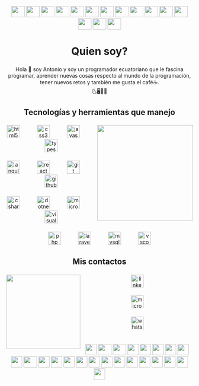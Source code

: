 <div align="center">
  <img src="https://cultofthepartyparrot.com/parrots/hd/reversecongaparrot.gif" width="36" height="30"/>
  <img src="https://cultofthepartyparrot.com/parrots/hd/reversecongaparrot.gif" width="36" height="30"/>
  <img src="https://cultofthepartyparrot.com/parrots/hd/reversecongaparrot.gif" width="36" height="30"/>
  <img src="https://cultofthepartyparrot.com/parrots/hd/reversecongaparrot.gif" width="36" height="30"/>
  <img src="https://cultofthepartyparrot.com/parrots/hd/reversecongaparrot.gif" width="36" height="30"/>
  <img src="https://cultofthepartyparrot.com/parrots/hd/reversecongaparrot.gif" width="36" height="30"/>
  <img src="https://cultofthepartyparrot.com/parrots/hd/reversecongaparrot.gif" width="36" height="30"/>
  <img src="https://cultofthepartyparrot.com/parrots/hd/reversecongaparrot.gif" width="36" height="30"/>
  <img src="https://cultofthepartyparrot.com/parrots/hd/reversecongaparrot.gif" width="36" height="30"/>
  <img src="https://cultofthepartyparrot.com/parrots/hd/reversecongaparrot.gif" width="36" height="30"/>
  <img src="https://cultofthepartyparrot.com/parrots/hd/reversecongaparrot.gif" width="36" height="30"/>
  <img src="https://cultofthepartyparrot.com/parrots/hd/reversecongaparrot.gif" width="36" height="30"/>
  <img src="https://cultofthepartyparrot.com/parrots/hd/reversecongaparrot.gif" width="36" height="30"/>
  <img src="https://cultofthepartyparrot.com/parrots/hd/reversecongaparrot.gif" width="36" height="30"/>
  <img src="https://cultofthepartyparrot.com/parrots/hd/reversecongaparrot.gif" width="36" height="30"/>
</div>
<h1 align="center">Quien soy?</h1>

###

<p align="center">Hola 🤚 soy Antonio y soy un programador ecuatoriano que le fascina programar, aprender nuevas cosas respecto al mundo de la programación, tener nuevos retos  y también me gusta el café☕.<br>🌜🖥️💯🧠</p>

###

<h2 align="center">Tecnologías y herramientas que manejo</h2>

###

<img align="right" height="258" src="https://64.media.tumblr.com/2d0af9c90d1b1107313cc20bda01548a/tumblr_outwxnanpp1u79o2lo1_1280.gifv"  />

###

<div align="center">
  <img src="https://cdn.jsdelivr.net/gh/devicons/devicon/icons/html5/html5-original.svg" height="35" alt="html5 logo"  />
  <img width="38" />
  <img src="https://cdn.jsdelivr.net/gh/devicons/devicon/icons/css3/css3-original.svg" height="35" alt="css3 logo"  />
  <img width="38" />
  <img src="https://cdn.jsdelivr.net/gh/devicons/devicon/icons/javascript/javascript-original.svg" height="35" alt="javascript logo"  />
  <img width="38" />
  <img src="https://cdn.jsdelivr.net/gh/devicons/devicon/icons/typescript/typescript-original.svg" height="35" alt="typescript logo"  />
</div>

###

<div align="center">
  <img src="https://cdn.simpleicons.org/angular/DD0031" height="35" alt="angularjs logo"  />
  <img width="38" />
  <img src="https://cdn.jsdelivr.net/gh/devicons/devicon/icons/react/react-original.svg" height="35" alt="react logo"  />
  <img width="38" />
  <img src="https://cdn.jsdelivr.net/gh/devicons/devicon/icons/git/git-original.svg" height="35" alt="git logo"  />
  <img width="38" />
  <img src="https://skillicons.dev/icons?i=github" height="35" alt="github logo"  />
</div>

###

<div align="center">
  <img src="https://cdn.jsdelivr.net/gh/devicons/devicon/icons/csharp/csharp-original.svg" height="35" alt="csharp logo"  />
  <img width="38" />
  <img src="https://cdn.jsdelivr.net/gh/devicons/devicon/icons/dotnetcore/dotnetcore-original.svg" height="35" alt="dotnetcore logo"  />
  <img width="38" />
  <img src="https://cdn.jsdelivr.net/gh/devicons/devicon/icons/microsoftsqlserver/microsoftsqlserver-plain.svg" height="35" alt="microsoftsqlserver logo"  />
  <img width="38" />
  <img src="https://cdn.jsdelivr.net/gh/devicons/devicon/icons/visualstudio/visualstudio-plain.svg" height="35" alt="visualstudio logo"  />
</div>

###

<div align="center">
  <img src="https://cdn.jsdelivr.net/gh/devicons/devicon/icons/php/php-original.svg" height="35" alt="php logo"  />
  <img width="38" />
  <img src="https://cdn.jsdelivr.net/gh/devicons/devicon/icons/laravel/laravel-original.svg" height="35" alt="laravel logo"  />
  <img width="38" />
  <img src="https://cdn.jsdelivr.net/gh/devicons/devicon/icons/mysql/mysql-original.svg" height="35" alt="mysql logo"  />
  <img width="38" />
  <img src="https://cdn.jsdelivr.net/gh/devicons/devicon/icons/vscode/vscode-original.svg" height="35" alt="vscode logo"  />
</div>

###

<h2 align="center">Mis contactos</h2>

###

<img align="left" height="200" src="https://i.pinimg.com/originals/e4/26/70/e426702edf874b181aced1e2fa5c6cde.gif"  />

###

<div align="center">
  <a href="www.linkedin.com/in/antonio-rivera-ibarra-1b93b6269" target="_blank">
    <img src="https://img.shields.io/static/v1?message=LinkedIn&logo=linkedin&label=&color=0077B5&logoColor=white&labelColor=&style=for-the-badge" height="34" alt="linkedin logo"  />
  </a>
</div>

###

<div align="center">
  <a href="antonioo.rivera24@hotmail.com" target="_blank">
    <img src="https://img.shields.io/static/v1?message=Outlook&logo=microsoft-outlook&label=&color=0078D4&logoColor=white&labelColor=&style=for-the-badge" height="34" alt="microsoft-outlook logo"  />
  </a>
</div>

###

<div align="center">
  <a href="https://wa.me/5930962292245" target="_blank">
    <img src="https://img.shields.io/static/v1?message=Whatsapp&logo=whatsapp&label=&color=25D366&logoColor=white&labelColor=&style=for-the-badge" height="34" alt="whatsapp logo"  />
  </a>
</div>

###
<br />
<div align="center">
    <img src="https://cultofthepartyparrot.com/parrots/hd/githubparrot.gif" width="30" height="30"/>
    <img src="https://cultofthepartyparrot.com/parrots/asyncparrot.gif" width="36" height="30"/>
    <img src="https://cultofthepartyparrot.com/flags/hd/ecuadorparrot.gif" width="36" height="30"/>  
    <img src="https://cultofthepartyparrot.com/parrots/hd/60fpsparrot.gif" width="30" height="30"/>
    <img src="https://cultofthepartyparrot.com/parrots/hd/jumpingparrot.gif" width="30" height="30"/>
    <img src="https://cultofthepartyparrot.com/parrots/hd/opensourceparrot.gif" width="30" height="30"/>
    <img src="https://cultofthepartyparrot.com/parrots/hd/dealwithitnowparrot.gif" width="30" height="30"/>
    <img src="https://cultofthepartyparrot.com/parrots/hd/hypnoparrotlight.gif" width="30" height="30"/>
    <img src="https://cultofthepartyparrot.com/parrots/databaseparrot.gif" width="30" height="30"/>
    <img src="https://cultofthepartyparrot.com/parrots/fixparrot.gif" width="36" height="30"/>
    <img src="https://cultofthepartyparrot.com/parrots/hd/laptop_parrot.gif" width="30" height="30"/>
    <img src="https://cultofthepartyparrot.com/parrots/hd/spinningparrot.gif" width="30" height="30"/>
    <img src="https://cultofthepartyparrot.com/parrots/hd/levitationparrot.gif" width="30" height="30"/>
    <img src="https://cultofthepartyparrot.com/parrots/hd/meldparrot.gif" width="30" height="30"/>
    <img src="https://cultofthepartyparrot.com/parrots/slomoparrot.gif" width="30" height="30"/>
    <img src="https://cultofthepartyparrot.com/parrots/hd/moonwalkingparrot.gif" width="30" height="30"/>
    <img src="https://cultofthepartyparrot.com/parrots/hd/stableparrot.gif" width="30" height="30"/>
    <img src="https://cultofthepartyparrot.com/parrots/hd/scienceparrot.gif" width="30" height="30"/>
    <img src="https://cultofthepartyparrot.com/parrots/hd/pirateparrot.gif" width="30" height="30"/>
    <img src="https://cultofthepartyparrot.com/parrots/hd/footballparrot.gif" width="30" height="30"/>
    <img src="https://cultofthepartyparrot.com/parrots/hd/illuminatiparrot.gif" width="30" height="30"/>
    <img src="https://cultofthepartyparrot.com/parrots/hd/hypnoparrotdark.gif" width="30" height="30"/>
    <img src="https://cultofthepartyparrot.com/parrots/hd/mustacheparrot.gif" width="30" height="30"/>
</div>


###
